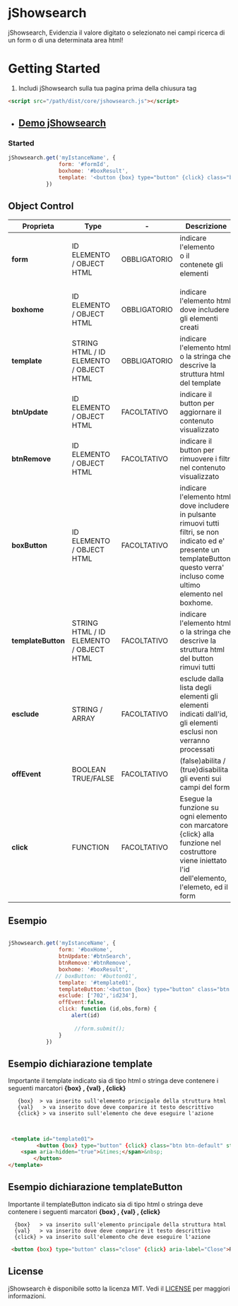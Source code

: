 # jShowsearch
jShowsearch, Evidenzia il valore digitato o selezionato nei campi ricerca di un form o di una determinata area html!

# Getting Started

1. Includi jShowsearch sulla tua pagina prima della chiusura tag </body> 
```html
<script src="/path/dist/core/jshowsearch.js"></script>
```

* ## [Demo jShowsearch](https://mssalvo.github.io/jShowsearch/)

### Started

```js
jShowsearch.get('myIstanceName', {
                form: '#formId',
                boxhome: '#boxResult',
                template: '<button {box} type="button" {click} class="btn btn-default"> {val} <span>&times;</span></button>'
            })
```

## Object Control

Proprieta | Type | - | Descrizione  
------- | ------- | ------- | -------
**form** |ID ELEMENTO / OBJECT HTML | OBBLIGATORIO | indicare l'elemento <form> o il <div> contenete gli elementi
**boxhome**   |ID ELEMENTO / OBJECT HTML | OBBLIGATORIO | indicare l'elemento html dove includere gli elementi creati
**template**  |STRING HTML / ID ELEMENTO / OBJECT HTML | OBBLIGATORIO | indicare l'elemento html o la stringa che descrive la struttura html del template	
**btnUpdate** |ID ELEMENTO / OBJECT HTML | FACOLTATIVO | indicare il button per aggiornare il contenuto visualizzato
**btnRemove** |ID ELEMENTO / OBJECT HTML | FACOLTATIVO | indicare il button per rimuovere i filtri nel contenuto visualizzato
**boxButton** |ID ELEMENTO / OBJECT HTML | FACOLTATIVO | indicare l'elemento html dove includere in pulsante rimuovi tutti filtri, se non indicato ed e' presente un templateButton, questo verra' incluso come ultimo elemento nel boxhome.
**templateButton** |STRING HTML / ID ELEMENTO / OBJECT HTML | FACOLTATIVO  | indicare l'elemento html o la stringa che descrive la struttura html del button rimuvi tutti
**esclude** 	|STRING / ARRAY  | FACOLTATIVO | esclude dalla lista degli elementi gli elementi indicati dall'id, gli elementi esclusi non verranno processati
**offEvent**  |BOOLEAN TRUE/FALSE | FACOLTATIVO | (false)abilita / (true)disabilita gli eventi sui campi del form 
**click** |FUNCTION | FACOLTATIVO | Esegue la funzione su ogni elemento con marcatore {click}  alla funzione nel costruttore viene iniettato l'id dell'elemento, l'elemeto, ed il form 



## Esempio

```js

jShowsearch.get('myIstanceName', {
                form: '#boxHome',
                btnUpdate:'#btnSearch',
                btnRemove:'#btnRemove',
                boxhome: '#boxResult',
               // boxButton: '#button01',
                template: '#template01',
                templateButton:'<button {box} type="button" class="btn btn-danger" {click} aria-label="Close" style="margin-left:10px;color:#ffffff">Rimuovi Filtri <span aria-hidden="true">&times;</span></button>',
                esclude: ['702','id234'],
                offEvent:false,
                click: function (id,obs,form) {
                    alert(id)
                    
                     //form.submit();
                }
            })

```
## Esempio dichiarazione template
 Importante il template indicato sia di tipo html o stringa deve contenere i seguenti marcatori **{box} , {val} , {click}**
 ```
    {box}  > va inserito sull'elemento principale della struttura html
    {val}   > va inserito dove deve comparire it testo descrittivo
    {click} > va inserito sull'elemento che deve eseguire l'azione
  ```
 ##
 
```html

 <template id="template01">
         <button {box} type="button" {click} class="btn btn-default" style="background-color: #0452a5;margin-left:8px;color:#ffffff">  {val}
	<span aria-hidden="true">&times;</span>&nbsp;
        </button>  
</template>

```

 ## Esempio dichiarazione templateButton
Importante il templateButton indicato sia di tipo html o stringa deve contenere  i seguenti marcatori **{box} , {val} , {click}**  
```      
  {box}   > va inserito sull'elemento principale della struttura html
  {val}   > va inserito dove deve comparire it testo descrittivo
  {click} > va inserito sull'elemento che deve eseguire l'azione              
  ```
 ```html
  <button {box} type="button" class="close" {click} aria-label="Close">Rimuovi Filtri <span aria-hidden="true">&times;</span></button>
```


 ## License

jShowsearch è disponibile sotto la licenza MIT. Vedi il [LICENSE](https://github.com/mssalvo/jShowsearch/blob/master/LICENSE) per maggiori informazioni.

